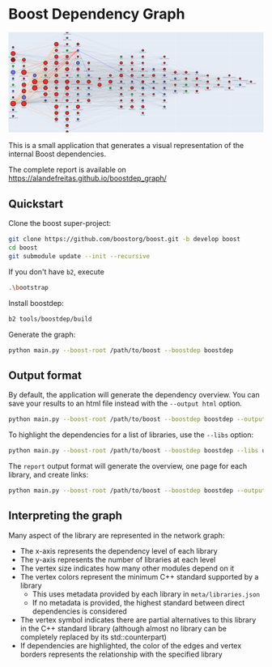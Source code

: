 # Boost Dependency Graph

![](banner.png)

This is a small application that generates a visual representation of the internal Boost dependencies.

The complete report is available on https://alandefreitas.github.io/boostdep_graph/

## Quickstart

Clone the boost super-project:

```bash
git clone https://github.com/boostorg/boost.git -b develop boost
cd boost
git submodule update --init --recursive
```

If you don't have `b2`, execute

```bash
.\bootstrap
```

Install boostdep:

```bash
b2 tools/boostdep/build
```

Generate the graph:

```bash
python main.py --boost-root /path/to/boost --boostdep boostdep
```

## Output format

By default, the application will generate the dependency overview. You can save your results to an html file instead
with the `--output html` option.

```bash
python main.py --boost-root /path/to/boost --boostdep boostdep --output html
```

To highlight the dependencies for a list of libraries, use the `--libs` option:

```bash
python main.py --boost-root /path/to/boost --boostdep boostdep --libs url
```

The `report` output format will generate the overview, one page for each library, and create links:

```bash
python main.py --boost-root /path/to/boost --boostdep boostdep --output report
```

## Interpreting the graph

Many aspect of the library are represented in the network graph:

- The x-axis represents the dependency level of each library
- The y-axis represents the number of libraries at each level
- The vertex size indicates how many other modules depend on it
- The vertex colors represent the minimum C++ standard supported by a library
    - This uses metadata provided by each library in `meta/libraries.json`
    - If no metadata is provided, the highest standard between direct dependencies is considered
- The vertex symbol indicates there are partial alternatives to this library in the C++ standard library (although
  almost no library can be completely replaced by its std::counterpart)
- If dependencies are highlighted, the color of the edges and vertex borders represents the relationship with the
  specified library

